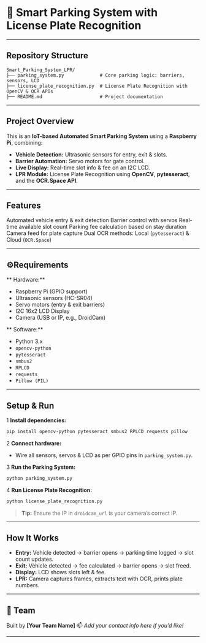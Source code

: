 # 🚗 **Smart Parking System with License Plate Recognition**

---

## **Repository Structure**

```
Smart_Parking_System_LPR/
├── parking_system.py             # Core parking logic: barriers, sensors, LCD
├── license_plate_recognition.py  # License Plate Recognition with OpenCV & OCR APIs
├── README.md                     # Project documentation
```

---

## **Project Overview**

This is an **IoT-based Automated Smart Parking System** using a **Raspberry Pi**, combining:

* **Vehicle Detection:** Ultrasonic sensors for entry, exit & slots.
* **Barrier Automation:** Servo motors for gate control.
* **Live Display:** Real-time slot info & fee on an I2C LCD.
* **LPR Module:** License Plate Recognition using **OpenCV**, **pytesseract**, and the **OCR.Space API**.

---

## **Features**

Automated vehicle entry & exit detection
Barrier control with servos
Real-time available slot count
Parking fee calculation based on stay duration
Camera feed for plate capture
Dual OCR methods: Local (`pytesseract`) & Cloud (`OCR.Space`)

---

## ⚙**Requirements**

** Hardware:**

* Raspberry Pi (GPIO support)
* Ultrasonic sensors (HC-SR04)
* Servo motors (entry & exit barriers)
* I2C 16x2 LCD Display
* Camera (USB or IP, e.g., DroidCam)

** Software:**

* Python 3.x
* `opencv-python`
* `pytesseract`
* `smbus2`
* `RPLCD`
* `requests`
* `Pillow (PIL)`

---

##  **Setup & Run**

1 **Install dependencies:**

```bash
pip install opencv-python pytesseract smbus2 RPLCD requests pillow
```

2️ **Connect hardware:**

* Wire all sensors, servos & LCD as per GPIO pins in `parking_system.py`.

3️ **Run the Parking System:**

```bash
python parking_system.py
```

4️ **Run License Plate Recognition:**

```bash
python license_plate_recognition.py
```

>  **Tip:** Ensure the IP in `droidcam_url` is your camera’s correct IP.

---

## **How It Works**

*  **Entry:** Vehicle detected → barrier opens → parking time logged → slot count updates.
*  **Exit:** Vehicle detected → fee calculated → barrier opens → slot freed.
*  **Display:** LCD shows slots left & fee.
*  **LPR:** Camera captures frames, extracts text with OCR, prints plate numbers.

---

## 👥 **Team**

Built by **\[Your Team Name]**
📫 *Add your contact info here if you’d like!*

---
